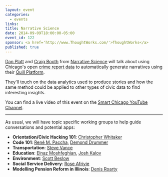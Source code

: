 ```yaml
---
layout: event
categories: 
  - events
links:
title: Narrative Science
date: 2014-09-09T18:00:00-05:00
event_id: 122
sponsor: <a href='http://www.ThoughtWorks.com/'>ThoughtWorks</a>
published: true
---
```


[Dan Platt](https://twitter.com/daniel_platt) and [Craig Booth](https://github.com/narrativecraig) from [Narrative Science](http://www.narrativescience.com/) will talk about using Chicago's open [crime report data](https://data.cityofchicago.org/Public-Safety/Crimes-2001-to-present/ijzp-q8t2) to automatically generate narratives using their [Quill Platform](http://www.narrativescience.com/quill). 

They'll touch on the data analytics used to produce stories and how the same method could be applied to other types of civic data to find interesting insights.

You can find a live video of this event on the [Smart Chicago YouTube Channel](http://youtu.be/DNiLma9UykU).  

---

As usual, we will have topic specific working groups to help guide conversations and potential apps:

* __Orientation/Civic Hacking 101__: [Christopher Whitaker](https://twitter.com/CivicWhitaker)
* __Code 101__: [René M. Paccha](https://github.com/renemarcelo/), [Demond Drummer](https://twitter.com/citizendrummer)
* __Transportation__: [Steve Vance](https://twitter.com/stevevance)
* __Education__: [Elnaz Moshfeghian](https://twitter.com/elnazem), [Josh Kalov](https://twitter.com/shua123)
* __Environment__: [Scott Beslow](https://twitter.com/sbeslow)
* __Social Service Delivery__: [Rose Afriyie](https://twitter.com/RoseSerwah)
* __Modelling Pension Reform in Illinois__: [Denis Roarty](https://www.linkedin.com/pub/denis-roarty/30/b0/394)
